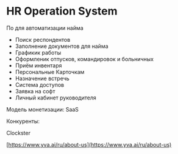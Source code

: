 # HR Operation System

По для автоматизации найма

- Поиск респондентов
- Заполнение документов для найма
- Графикик работы
- Оформленик отпусков, командировок и больничных
- Приём инвентаря
- Персональные Карточкам
- Назначение встречь
- Система доступов
- Заявка на софт
- Личный кабинет руководителя

Модель монетизации: SaaS

Конкуренты:

Clockster

[https://www.yva.ai/ru/about-us](https://www.yva.ai/ru/about-us)